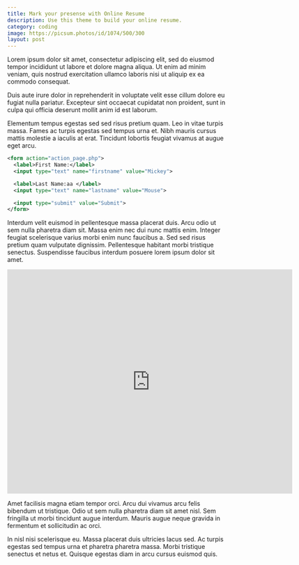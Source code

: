 ```yaml
---
title: Mark your presense with Online Resume 
description: Use this theme to build your online resume.
category: coding
image: https://picsum.photos/id/1074/500/300
layout: post
---
```


Lorem ipsum dolor sit amet, consectetur adipiscing elit, sed do eiusmod tempor incididunt ut labore et dolore magna aliqua. Ut enim ad minim veniam, quis nostrud exercitation ullamco laboris nisi ut aliquip ex ea commodo consequat. 

Duis aute irure dolor in reprehenderit in voluptate velit esse cillum dolore eu fugiat nulla pariatur. Excepteur sint occaecat cupidatat non proident, sunt in culpa qui officia deserunt mollit anim id est laborum.

Elementum tempus egestas sed sed risus pretium quam. Leo in vitae turpis massa. Fames ac turpis egestas sed tempus urna et. Nibh mauris cursus mattis molestie a iaculis at erat. Tincidunt lobortis feugiat vivamus at augue eget arcu. 

``` xml
<form action="action_page.php">
  <label>First Name:</label>
  <input type="text" name="firstname" value="Mickey">

  <label>Last Name:aa </label>
  <input type="text" name="lastname" value="Mouse">

  <input type="submit" value="Submit">
</form>
```

Interdum velit euismod in pellentesque massa placerat duis. Arcu odio ut sem nulla pharetra diam sit. Massa enim nec dui nunc mattis enim. Integer feugiat scelerisque varius morbi enim nunc faucibus a. Sed sed risus pretium quam vulputate dignissim. Pellentesque habitant morbi tristique senectus. Suspendisse faucibus interdum posuere lorem ipsum dolor sit amet.


<iframe width="654" height="515" src="https://www.youtube.com/embed/YE7VzlLtp-4" frameborder="0" allow="accelerometer; autoplay; clipboard-write; encrypted-media; gyroscope; picture-in-picture" allowfullscreen></iframe>

Amet facilisis magna etiam tempor orci. Arcu dui vivamus arcu felis bibendum ut tristique. Odio ut sem nulla pharetra diam sit amet nisl. Sem fringilla ut morbi tincidunt augue interdum. Mauris augue neque gravida in fermentum et sollicitudin ac orci. 

In nisl nisi scelerisque eu. Massa placerat duis ultricies lacus sed. Ac turpis egestas sed tempus urna et pharetra pharetra massa. Morbi tristique senectus et netus et. Quisque egestas diam in arcu cursus euismod quis.
